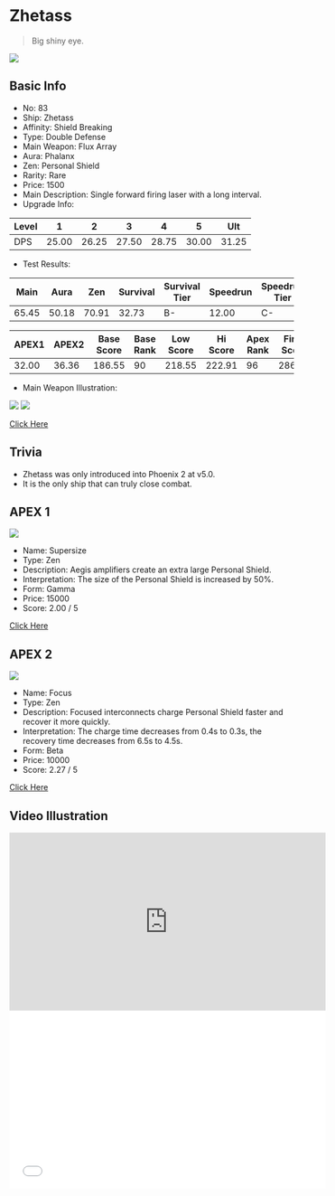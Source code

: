 # Zhetass

> Big shiny eye.

<img src="/ships/ship_83.png" style={{zoom:1}}/>

## Basic Info

- No: 83
- Ship: Zhetass
- Affinity: Shield Breaking
- Type: Double Defense
- Main Weapon: Flux Array
- Aura: Phalanx
- Zen: Personal Shield
- Rarity: Rare
- Price: 1500
- Main Description: Single forward firing laser with a long interval.
- Upgrade Info: 

| Level | 1 | 2 | 3 | 4 | 5 | Ult |
|--|--|--|--|--|--|--|
| DPS | 25.00 | 26.25 | 27.50 | 28.75 | 30.00 | 31.25 |

- Test Results: 

| Main | Aura | Zen | Survival | Survival Tier | Speedrun | Speedrun Tier | Fun | Fun Tier |
|--|--|--|--|--|--|--|--|--|
| 65.45 | 50.18 | 70.91 | 32.73 | B- | 12.00 | C- | 18.55 | D |

| APEX1 | APEX2 | Base Score | Base Rank | Low Score | Hi Score | Apex Rank | Final Score | FinalRank |
|--|--|--|--|--|--|--|--|--|
| 32.00 | 36.36 | 186.55 | 90 | 218.55 | 222.91 | 96 | 286.18 | 96 |

- Main Weapon Illustration:

<img src="/illustration/main_83.gif" style={{zoom:1}}/>
<img src="/illustration/main_83_scratch.gif" style={{zoom:1}}/>

[Click Here](https://gamefaqs.gamespot.com/iphone/193681-phoenix-ii/faqs/76704/ship-details-part-9#zhetass)

## Trivia

- Zhetass was only introduced into Phoenix 2 at v5.0.
- It is the only ship that can truly close combat.

## APEX 1

<img src="/ships/ship_83_apex_1.png" style={{zoom:1}}/>

- Name: Supersize
- Type: Zen
- Description: Aegis amplifiers create an extra large Personal Shield.
- Interpretation: The size of the Personal Shield is increased by 50%.
- Form: Gamma
- Price: 15000
- Score: 2.00 / 5

[Click Here](https://gamefaqs.gamespot.com/iphone/193681-phoenix-ii/faqs/76704/ship-details-part-9#gamma-ps-supersize-c15000)

## APEX 2

<img src="/ships/ship_83_apex_2.png" style={{zoom:1}}/>

- Name: Focus
- Type: Zen
- Description: Focused interconnects charge Personal Shield faster and recover it more quickly.
- Interpretation: The charge time decreases from 0.4s to 0.3s, the recovery time decreases from 6.5s to 4.5s.
- Form: Beta
- Price: 10000
- Score: 2.27 / 5

[Click Here](https://gamefaqs.gamespot.com/iphone/193681-phoenix-ii/faqs/76704/ship-details-part-9#beta-ps-focus-c10000)

## Video Illustration

<iframe width="560" height="315" src="https://www.youtube.com/embed/yAWMo0P6apY?si=vOgYaHsU4SA8mVYW" title="YouTube video player" frameborder="0" allow="accelerometer; autoplay; clipboard-write; encrypted-media; gyroscope; picture-in-picture; web-share" referrerpolicy="strict-origin-when-cross-origin" allowfullscreen></iframe>

<br/>

<iframe width="560" height="315" src="//player.bilibili.com/player.html?aid=249345376&bvid=BV1xv411E7W7&cid=373004498&p=1&autoplay=false" scrolling="no" border="0" frameborder="no" allow="accelerometer; autoplay; clipboard-write; encrypted-media; gyroscope; picture-in-picture; web-share" framespacing="0" allowfullscreen="true"> </iframe>
